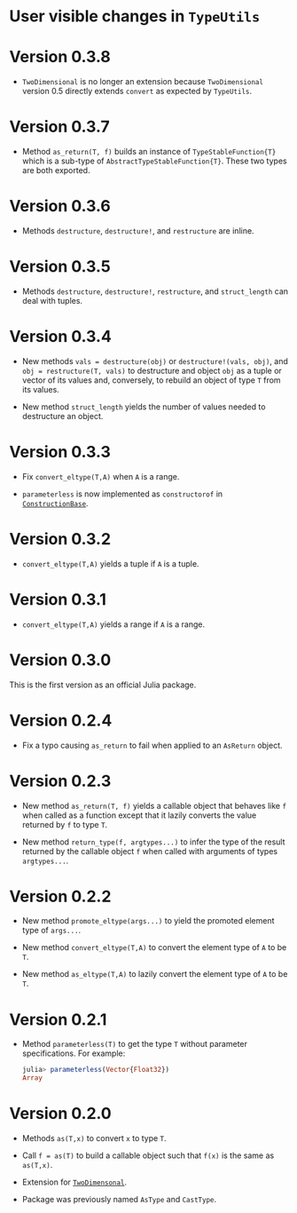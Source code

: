 # User visible changes in `TypeUtils`

# Version 0.3.8

- `TwoDimensional` is no longer an extension because `TwoDimensional` version
  0.5 directly extends `convert` as expected by `TypeUtils`.

# Version 0.3.7

- Method `as_return(T, f)` builds an instance of `TypeStableFunction{T}` which
  is a sub-type of `AbstractTypeStableFunction{T}`. These two types are both
  exported.

# Version 0.3.6

- Methods `destructure`, `destructure!`, and `restructure` are inline.

# Version 0.3.5

- Methods `destructure`, `destructure!`, `restructure`, and `struct_length`
  can deal with tuples.

# Version 0.3.4

- New methods `vals = destructure(obj)` or `destructure!(vals, obj)`, and `obj
  = restructure(T, vals)` to destructure and object `obj` as a tuple or vector
  of its values and, conversely, to rebuild an object of type `T` from its
  values.

- New method `struct_length` yields the number of values needed to destructure
  an object.

# Version 0.3.3

- Fix `convert_eltype(T,A)` when `A` is a range.

- `parameterless` is now implemented as `constructorof` in
  [`ConstructionBase`](https://github.com/JuliaObjects/ConstructionBase.jl).


# Version 0.3.2

- `convert_eltype(T,A)` yields a tuple if `A` is a tuple.


# Version 0.3.1

- `convert_eltype(T,A)` yields a range if `A` is a range.


# Version 0.3.0

This is the first version as an official Julia package.


# Version 0.2.4

- Fix a typo causing `as_return` to fail when applied to an `AsReturn` object.


# Version 0.2.3

- New method `as_return(T, f)` yields a callable object that behaves like `f`
  when called as a function except that it lazily converts the value returned
  by `f` to type `T`.

- New method `return_type(f, argtypes...)` to infer the type of the result
  returned by the callable object `f` when called with arguments of types
  `argtypes...`.


# Version 0.2.2

- New method `promote_eltype(args...)` to yield the promoted element type of
  `args...`.

- New method `convert_eltype(T,A)` to convert the element type of `A` to be `T`.

- New method `as_eltype(T,A)` to lazily convert the element type of `A` to be `T`.


# Version 0.2.1

- Method `parameterless(T)` to get the type `T` without parameter
  specifications. For example:

  ```julia
  julia> parameterless(Vector{Float32})
  Array
  ```


# Version 0.2.0

- Methods `as(T,x)` to convert `x` to type `T`.

- Call `f = as(T)` to build a callable object such that `f(x)` is the same as
  `as(T,x)`.

- Extension for [`TwoDimensonal`](https://github.com/emmt/TwoDimensional.jl).

- Package was previously named `AsType` and `CastType`.
